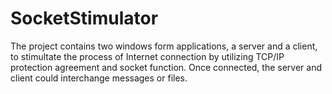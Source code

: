 # SocketStimulator
The project contains two windows form applications, a server and a client, to stimultate the process of Internet connection by utilizing TCP/IP protection agreement and socket function. Once connected, the server and client could interchange messages or files.
